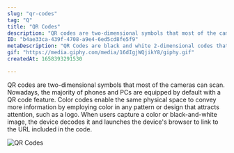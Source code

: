 ```yaml
---
slug: "qr-codes"
tag: "Q"
title: "QR Codes"
description: "QR codes are two-dimensional symbols that most of the cameras can scan. Nowadays, the majority of phones and PCs are equipped by default with a QR code feature. Color codes enable the same physical space to convey more information by employing color in any pattern or design that attracts attention, such as a logo. When users capture a color or black-and-white image, the device decodes it and launches the device's browser to link to the URL included in the code."
ID: "b4ae33ca-439f-4708-a9e4-6ed5cd8fe5f9"
metaDescription: "QR Codes are black and white 2-dimensional codes that can scan by phone and computer cameras. "
gif: "https://media.giphy.com/media/16dIgjWQjikY8/giphy.gif"
createdAt: 1658393291530

---
```

QR codes are two-dimensional symbols that most of the cameras can scan. Nowadays, the majority of phones and PCs are equipped by default with a QR code feature. Color codes enable the same physical space to convey more information by employing color in any pattern or design that attracts attention, such as a logo. When users capture a color or black-and-white image, the device decodes it and launches the device's browser to link to the URL included in the code.

![QR Codes](https://media.giphy.com/media/16dIgjWQjikY8/giphy.gif)